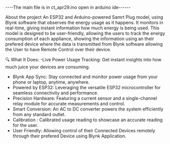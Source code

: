  ----The main file is in ct_apr29.ino open in arduino ide------

About the project
 An ESP32 and Arduino-powered Samrt Plug model, using Blynk software that observes the energy 
usage as it happens. It monitors in real-time, giving instant information how much energy is 
being used. This model is designed to be user-friendly, allowing the users to track the 
energy consumption of each appliance, showing the information using an their prefered device
where the data is transmitted from Blynk software allowing the User to have Remote Control over their device. 

🔍 What It Does:
-Live Power Usage Tracking: Get instant insights into how much juice your devices are consuming.
- Blynk App Sync: Stay connected and monitor power usage from your phone or laptop, anytime, anywhere.
- Powered by ESP32: Leveraging the versatile ESP32 microcontroller for seamless connectivity and performance.
- Precision Hardware: Featuring a current sensor and a single-channel relay module for accurate measurements and control.
- Smart Conversion: An AC to DC converter powers the system efficiently from any standard outlet.
- Calibration : Calibrated usage reading to showcase an accurate reading for the user.
- User Friendly: Allowing control of their Connected Devices remotely through their prefered Device using Blynk Application.
